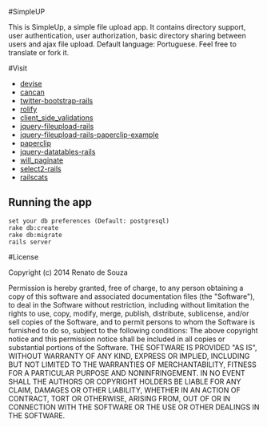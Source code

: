 #SimpleUP

This is SimpleUp, a simple file upload app. It contains directory support, user authentication, user authorization, 
basic directory sharing between users and ajax file upload. Default language: Portuguese. Feel free to translate or fork it.

#Visit

* [devise](https://github.com/plataformatec/devise)
* [cancan](https://github.com/ryanb/cancan)
* [twitter-bootstrap-rails](https://github.com/seyhunak/twitter-bootstrap-rails)
* [rolify](https://github.com/RolifyCommunity/rolify)
* [client_side_validations](https://github.com/bcardarella/client_side_validations)
* [jquery-fileupload-rails](https://github.com/tors/jquery-fileupload-rails)
* [jquery-fileupload-rails-paperclip-example](https://github.com/tors/jquery-fileupload-rails-paperclip-example)
* [paperclip](https://github.com/thoughtbot/paperclip)
* [jquery-datatables-rails](https://github.com/rweng/jquery-datatables-rails)
* [will_paginate](https://github.com/mislav/will_paginate)
* [select2-rails](https://github.com/argerim/select2-rails)
* [railscats](https://railscats.com)

## Running the app

    set your db preferences (Default: postgresql)
    rake db:create
    rake db:migrate
    rails server

#License

Copyright (c) 2014 Renato de Souza

Permission is hereby granted, free of charge, to any person obtaining a copy of this software and associated documentation files (the "Software"), to deal in the Software without restriction, including without limitation the rights to use, copy, modify, merge, publish, distribute, sublicense, and/or sell copies of the Software, and to permit persons to whom the Software is furnished to do so, subject to the following conditions: The above copyright notice and this permission notice shall be included in all copies or substantial portions of the Software. THE SOFTWARE IS PROVIDED "AS IS", WITHOUT WARRANTY OF ANY KIND, EXPRESS OR IMPLIED, INCLUDING BUT NOT LIMITED TO THE WARRANTIES OF MERCHANTABILITY, FITNESS FOR A PARTICULAR PURPOSE AND NONINFRINGEMENT. IN NO EVENT SHALL THE AUTHORS OR COPYRIGHT HOLDERS BE LIABLE FOR ANY CLAIM, DAMAGES OR OTHER LIABILITY, WHETHER IN AN ACTION OF CONTRACT, TORT OR OTHERWISE, ARISING FROM, OUT OF OR IN CONNECTION WITH THE SOFTWARE OR THE USE OR OTHER DEALINGS IN THE SOFTWARE.
